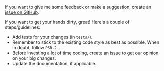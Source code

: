 If you want to give me some feedback or make a suggestion, create an [issue on
GitHub](https://github.com/vijinho/f3-boilerplate/issues/new).

If you want to get your hands dirty, great! Here's a couple of
steps/guidelines:

- Add tests for your changes (in `tests/`).
- Remember to stick to the existing code style as best as possible. When in
  doubt, follow `PSR-2`.
- Before investing a lot of time coding, create an issue to get our opinion on
  your big changes.
- Update the documentation, if applicable.
